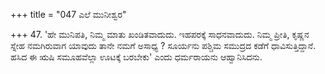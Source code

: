 +++
title = "047 ಎಲೆ ಮುನೀಶ್ವರ"

+++
47. 'ಹೇ ಮುನಿಪತಿ, ನಿಮ್ಮ ಮಾತು ಖಂಡಿತವಾದುದು. ಇಹಪರಕ್ಕೆ ಸಾಧನವಾದುದು. ನಿಮ್ಮ ಪ್ರೀತಿ, ಕೃಷ್ಣನ ಸ್ನೇಹ ನಮಗಿರುವಾಗ ಯಾವುದು ತಾನೇ ನಮಗೆ ಅಸಾಧ್ಯ ? ಸೂರ್ಯನು ಪಶ್ಚಿಮ ಸಮುದ್ರದ ಕಡೆಗೆ ಧಾವಿಸುತ್ತಿದ್ದಾನೆ. ಹಸಿದ ಈ ಋಷಿ ಸಮೂಹವೆಲ್ಲಾ ಊಟಕ್ಕೆ ಬರಬೇಕು' ಎಂದು ಧರ್ಮರಾಯನು ಆಹ್ವಾನಿಸಿದನು.